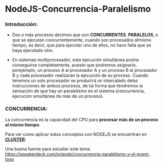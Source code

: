 # NodeJS-Concurrencia-Paralelismo

### Introducción:
- Dos o más procesos decimos que son **CONCURRENTES**, **PARALELOS**, o que se ejecutan concurrentemente, cuando son procesados almismo tiempo, es decir, que para ejecutar uno de ellos, no hace falta que se haya ejecutado otro.

- En sistemas multiprocesador, esta ejecución simultánea podría conseguirse completamente, puesto que podremos asignarle, porejemplo, un proceso A al procesador A y un proceso B al procesador B y cada procesador realizaran la ejecución de su proceso.
Cuando tenemos un solo procesador se producirá un intercalado delas instrucciones de ambos procesos, de tal forma que tendremos la sensación de que hay un paralelismo en el sistema (concurrencia, ejecución simultánea de más de un proceso).

### CONCURRENCIA:
La concurrencia es la capacidad del CPU para **procesar más de un proceso al mismo tiempo**.

Para ver como aplicar estos conceptos con NODEJS se encuentran en **[CLUSTER]**:

[CLUSTER]:https://github.com/damiancipolat/NodeJS-Concurrencia-Paralelismo/tree/master/cluster

Una buena fuente para estudiar este tema:
https://speakerdeck.com/orlando/concurrencia-paralelismo-y-el-event-loop
